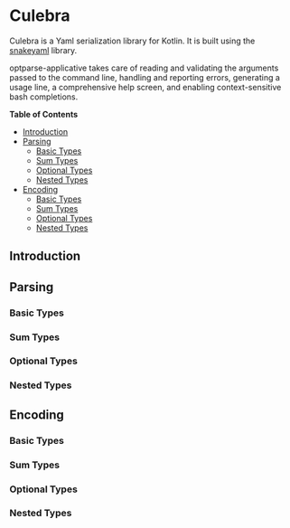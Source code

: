 # Culebra

Culebra is a Yaml serialization library for Kotlin. It is built using
the [snakeyaml] library. 

optparse-applicative takes care of reading and validating the
arguments passed to the command line, handling and reporting errors,
generating a usage line, a comprehensive help screen, and enabling
context-sensitive bash completions.

**Table of Contents**

- [Introduction](#introduction)
- [Parsing](#parsing)
  - [Basic Types](#parsing-basic-types)
  - [Sum Types](#parsing-optional-types)
  - [Optional Types](#parsing-optional-types)
  - [Nested Types](#parsing-nested-types)
- [Encoding](#encoding)
  - [Basic Types](#encoding-basic-types)
  - [Sum Types](#encoding-optional-types)
  - [Optional Types](#encoding-optional-types)
  - [Nested Types](#encoding-nested-types)

## Introduction

## Parsing

### Basic Types
### Sum Types
### Optional Types
### Nested Types

## Encoding

### Basic Types
### Sum Types
### Optional Types
### Nested Types


[snakeyaml]: https://bitbucket.org/asomov/snakeyaml
